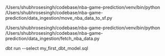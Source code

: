 /Users/shubhrosesingh/codebase/nba-game-prediction/venv/bin/python /Users/shubhrosesingh/codebase/nba-game-prediction/data_ingestion/move_nba_data_to_sf.py

/Users/shubhrosesingh/codebase/nba-game-prediction/venv/bin/python /Users/shubhrosesingh/codebase/nba-game-prediction/data_ingestion/fetch_nba_data.py

dbt run --select my_first_dbt_model.sql 